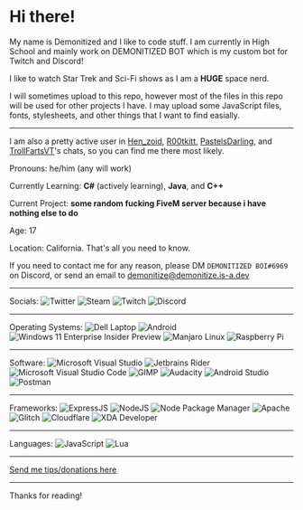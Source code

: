 # Hi there! #

My name is Demonitized and I like to code stuff. I am currently in High School and mainly work on DEMONITIZED BOT which is my custom bot for Twitch and Discord!

I like to watch Star Trek and Sci-Fi shows as I am a **HUGE** space nerd.

I will sometimes upload to this repo, however most of the files in this repo will be used for other projects I have. I may upload some JavaScript files, fonts, stylesheets, and other things that I want to find easially.

--- 

I am also a pretty active user in [Hen_zoid](https://twitch.tv/hen_zoid), [R00tkitt](https://twitch.tv/r00tkitt), [PastelsDarling](https://twitch.tv/pastelsdarling), and [TrollFartsVT](https://twitch.tv/trollfartsvt)'s chats, so you can find me there most likely.

Pronouns: he/him (any will work)

Currently Learning: **C#** (actively learning), **Java**, and **C++**

Current Project: **some random fucking FiveM server because i have nothing else to do**

Age: 17

Location: California. That's all you need to know.

If you need to contact me for any reason, please DM `DEMONITIZED BOI#6969` on Discord, or send an email to [demonitize@demonitize.is-a.dev](mailto:demonitize@demonitize.is-a.dev)

---

Socials: 
<img src="https://img.shields.io/badge/Twitter-1DA1F2?style=for-the-badge&logo=twitter&logoColor=white" alt="Twitter" onclick="javascript:window.open(
  'https://twitter.com/demonitized_boi',
  '_blank'
);">
<img src="https://img.shields.io/badge/Steam-000000?style=for-the-badge&logo=steam&logoColor=white" alt="Steam" onclick="javascript:window.open(
  'https://steamcommunity.com/id/DEMONITIZEDBOI',
  '_blank'
);">
<img src="https://img.shields.io/badge/Twitch-9146FF?style=for-the-badge&logo=twitch&logoColor=white" alt="Twitch" onclick="javascript:window.open(
  'https://twitch.tv/demonitized_boi',
  '_blank'
);">
<img src="https://img.shields.io/badge/Discord-5865F2?style=for-the-badge&logo=discord&logoColor=white" alt="Discord" onclick="javascript:window.open(
  'https://discord.com/users/414602371621060629',
  '_blank'
);">

---

Operating Systems: 
<img src="https://img.shields.io/badge/dell%20laptop-007DB8?style=for-the-badge&logo=dell&logoColor=white" alt="Dell Laptop">
<img src="https://img.shields.io/badge/Android-3DDC84?style=for-the-badge&logo=android&logoColor=white" alt="Android">
<img src="https://img.shields.io/badge/Windows-0078D6?style=for-the-badge&logo=windows&logoColor=white" alt="Windows 11 Enterprise Insider Preview">
<img src="https://img.shields.io/badge/manjaro-35BF5C?style=for-the-badge&logo=manjaro&logoColor=white" alt="Manjaro Linux">
<img src="https://img.shields.io/badge/Raspberry%20Pi-A22846?style=for-the-badge&logo=Raspberry%20Pi&logoColor=white" alt="Raspberry Pi">

---

Software: 
<img src="https://img.shields.io/badge/Visual_Studio-5C2D91?style=for-the-badge&logo=visual%20studio&logoColor=white" alt="Microsoft Visual Studio">
<img src="https://img.shields.io/badge/Rider-000000?style=for-the-badge&logo=Rider&logoColor=white" alt="Jetbrains Rider">
<img src="https://img.shields.io/badge/Visual_Studio_Code-0078D4?style=for-the-badge&logo=visual%20studio%20code&logoColor=white" alt="Microsoft Visual Studio Code">
<img src="https://img.shields.io/badge/gimp-5C5543?style=for-the-badge&logo=gimp&logoColor=white" alt="GIMP">
<img src="https://img.shields.io/badge/Audacity-0000CC?style=for-the-badge&logo=audacity&logoColor=white" alt="Audacity">
<img src="https://img.shields.io/badge/Android_Studio-3DDC84?style=for-the-badge&logo=android-studio&logoColor=white" alt="Android Studio">
<img src="https://img.shields.io/badge/Postman-FF6C37?style=for-the-badge&logo=Postman&logoColor=white" alt="Postman">

---

Frameworks: 
<img src="https://img.shields.io/badge/Express.js-000000?style=for-the-badge&logo=express&logoColor=white" alt="ExpressJS">
<img src="https://img.shields.io/badge/Node.js-339933?style=for-the-badge&logo=nodedotjs&logoColor=white" alt="NodeJS">
<img src="https://img.shields.io/badge/npm-CB3837?style=for-the-badge&logo=npm&logoColor=white" alt="Node Package Manager">
<img src="https://img.shields.io/badge/Apache-D22128?style=for-the-badge&logo=Apache&logoColor=white" alt="Apache">
<img src="https://img.shields.io/badge/Glitch-2800ff?style=for-the-badge&logo=glitch&logoColor=white" alt="Glitch">
<img src="https://img.shields.io/badge/Cloudflare-F38020?style=for-the-badge&logo=Cloudflare&logoColor=white" alt="Cloudflare">
<img src="https://img.shields.io/badge/xda%20developers-2DAAE9?style=for-the-badge&logo=xda-developers&logoColor=white" alt="XDA Developer">

---

Languages: 
<img src="https://img.shields.io/badge/JavaScript-323330?style=for-the-badge&logo=javascript&logoColor=F7DF1E" alt="JavaScript">
<img src="https://img.shields.io/badge/Lua-2C2D72?style=for-the-badge&logo=lua&logoColor=white" alt="Lua">

---

[Send me tips/donations here](https://cash.app/$demonitizedboi)


---
Thanks for reading!
